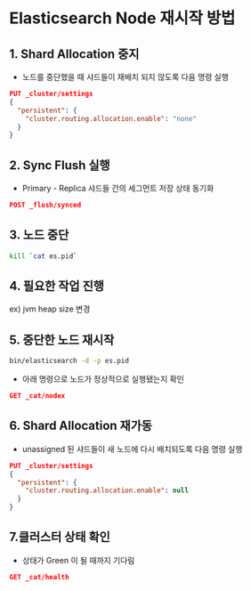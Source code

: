 # Elasticsearch Node 재시작 방법

## 1. Shard Allocation 중지
  - 노드를 중단했을 때 샤드들이 재배치 되지 않도록 다음 명령 실행
```json
PUT _cluster/settings
{
  "persistent": {
    "cluster.routing.allocation.enable": "none"
  }
}
```
## 2. Sync Flush 실행
  - Primary - Replica 샤드들 간의 세그먼트 저장 상태 동기화
```json
POST _flush/synced
```

## 3. 노드 중단
```bash
kill `cat es.pid`
```

## 4. 필요한 작업 진행
  ex) jvm heap size 변경

## 5. 중단한 노드 재시작
```bash
bin/elasticsearch -d -p es.pid
```
  - 아래 명령으로 노드가 정상적으로 실행됐는지 확인
```json
GET _cat/nodex
```

## 6. Shard Allocation 재가동
  - unassigned 된 샤드들이 새 노드에 다시 배치되도록 다음 명령 실행
```json  
PUT _cluster/settings
{
  "persistent": {
    "cluster.routing.allocation.enable": null
  }
}
```

## 7.클러스터 상태 확인
  - 상태가 Green 이 될 때까지 기다림
```json
GET _cat/health
```
